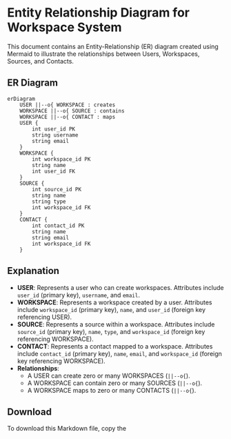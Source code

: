 # Entity Relationship Diagram for Workspace System

This document contains an Entity-Relationship (ER) diagram created using Mermaid to illustrate the relationships between Users, Workspaces, Sources, and Contacts.

## ER Diagram

```mermaid
erDiagram
    USER ||--o{ WORKSPACE : creates
    WORKSPACE ||--o{ SOURCE : contains
    WORKSPACE ||--o{ CONTACT : maps
    USER {
        int user_id PK
        string username
        string email
    }
    WORKSPACE {
        int workspace_id PK
        string name
        int user_id FK
    }
    SOURCE {
        int source_id PK
        string name
        string type
        int workspace_id FK
    }
    CONTACT {
        int contact_id PK
        string name
        string email
        int workspace_id FK
    }
```

## Explanation
- **USER**: Represents a user who can create workspaces. Attributes include `user_id` (primary key), `username`, and `email`.
- **WORKSPACE**: Represents a workspace created by a user. Attributes include `workspace_id` (primary key), `name`, and `user_id` (foreign key referencing USER).
- **SOURCE**: Represents a source within a workspace. Attributes include `source_id` (primary key), `name`, `type`, and `workspace_id` (foreign key referencing WORKSPACE).
- **CONTACT**: Represents a contact mapped to a workspace. Attributes include `contact_id` (primary key), `name`, `email`, and `workspace_id` (foreign key referencing WORKSPACE).
- **Relationships**:
  - A USER can create zero or many WORKSPACES (`||--o{`).
  - A WORKSPACE can contain zero or many SOURCES (`||--o{`).
  - A WORKSPACE maps to zero or many CONTACTS (`||--o{`).

## Download
To download this Markdown file, copy the